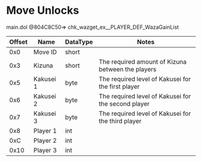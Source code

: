 # Move Unlocks
main.dol @804C8C50=> chk_wazget_ex__PLAYER_DEF_WazaGainList

| Offset | Name | DataType | Notes |
| --- | --- | --- | --- |
| 0x0 | Move ID | short | |
| 0x3 | Kizuna | short | The required amount of Kizuna between the players |
| 0x5 | Kakusei 1 | byte | The required level of Kakusei for the first player |
| 0x6 | Kakusei 2 | byte | The required level of Kakusei for the second player |
| 0x7 | Kakusei 3 | byte | The required level of Kakusei for the third player |
| 0x8 | Player 1 | int | |
| 0xC | Player 2 | int | |
| 0x10 | Player 3 | int | |